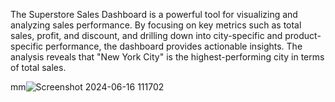 The Superstore Sales Dashboard is a powerful tool for visualizing and analyzing sales performance. 
By focusing on key metrics such as total sales, profit, and discount, and drilling down into city-specific and product-specific performance, the dashboard provides actionable insights.
The analysis reveals that "New York City" is the highest-performing city in terms of total sales.

mm![Screenshot 2024-06-16 111702](https://github.com/DVSnikita/Superstore-Sales-Dashboard/assets/147432661/d6d0f275-9520-4de9-a748-322dee312204)
